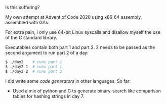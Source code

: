 
Is this suffering?

My own attempt at Advent of Code 2020 using x86_64 assembly, assembled with GAs.

For extra pain, I only use 64-bit Linux syscalls and disallow myself the use of the 
C standard library.

Executables contain both part 1 and part 2. 2 needs to be passed as the second argument to run 
part 2 of a day:
```bash
$ ./day2    # runs part 1
$ ./day2 1  # runs part 1
$ ./day2 2  # runs part 2
```

I did write some _code generators_ in other languages. So far:
- Used a mix of python and C to generate binary-search like comparison tables for hashing
    strings in day 7.
